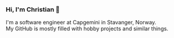 ### Hi, I'm Christian 👋

I'm a software engineer at Capgemini in Stavanger, Norway.<br>
My GitHub is mostly filled with hobby projects and similar things.
